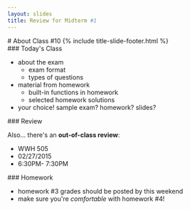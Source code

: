 ```yaml
---
layout: slides
title: Review for Midterm #1 
---
```

<section markdown="block" class="title-slide">
#  About Class #10
{% include title-slide-footer.html %}
</section>

<section markdown="block">
###   Today's Class

* about the exam
	* exam format
	* types of questions
* material from homework
	* built-in functions in homework
	* selected homework solutions
* your choice! sample exam?  homework?  slides?
</section>

<section markdown="block">
###  Review

Also... there's an __out-of-class review__:

* WWH 505
* 02/27/2015  
* 6:30PM- 7:30PM

</section>

<section markdown="block">
###  Homework

* homework #3 grades should be posted by this weekend
* make sure you're _comfortable_ with homework #4!

</section>
